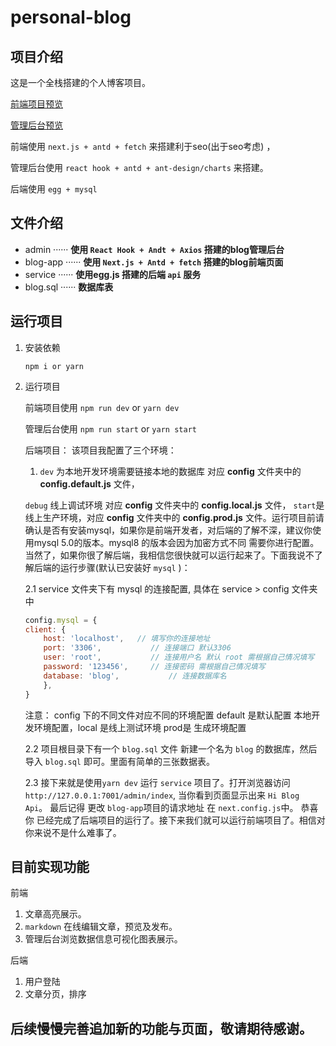 # personal-blog

## 项目介绍
这是一个全栈搭建的个人博客项目。

 [前端项目预览](https://blog.happynewball.com)

 [管理后台预览](https://admin.happynewball.com)


 前端使用 `next.js + antd + fetch` 来搭建利于seo(出于seo考虑) ，

 管理后台使用 `react hook + antd + ant-design/charts` 来搭建。

 后端使用 `egg + mysql`
## 文件介绍
*  admin ······ **使用 `React Hook + Andt + Axios` 搭建的blog管理后台**
*  blog-app ······ **使用 `Next.js + Antd + fetch` 搭建的blog前端页面**
*  service ······ **使用egg.js 搭建的后端 `api` 服务**
*  blog.sql ······ **数据库表**

## 运行项目
1.  安装依赖

    `npm i or yarn `
	
2. 运行项目

    前端项目使用 `npm run dev` or `yarn dev`
	
    管理后台使用 `npm run start` or `yarn start`
	
    后端项目： 该项目我配置了三个环境：

    1.  `dev` 为本地开发环境需要链接本地的数据库 对应 **config** 文件夹中的 **config.default.js** 文件，
     
     `debug` 线上调试环境 对应 **config** 文件夹中的 **config.local.js** 文件， `start`是线上生产环境，对应 **config** 文件夹中的 **config.prod.js** 文件。运行项目前请确认是否有安装mysql，如果你是前端开发者，对后端的了解不深，建议你使用mysql 5.0的版本。mysql8 的版本会因为加密方式不同 需要你进行配置。当然了，如果你很了解后端，我相信您很快就可以运行起来了。下面我说不了解后端的运行步骤(默认已安装好 `mysql` )：
	
    2.1 service 文件夹下有 mysql 的连接配置, 具体在 service > config 文件夹中

    ```javascript
    config.mysql = {
    client: {
        host: 'localhost',   // 填写你的连接地址
        port: '3306',			// 连接端口 默认3306
        user: 'root',			// 连接用户名 默认 root 需根据自己情况填写
        password: '123456',		// 连接密码 需根据自己情况填写
        database: 'blog',			// 连接数据库名
        },
    }
    ```
	
    注意： config 下的不同文件对应不同的环境配置 default 是默认配置 本地开发环境配置，local 是线上测试环境 prod是 生成环境配置
		
    2.2  项目根目录下有一个 `blog.sql` 文件 新建一个名为 `blog` 的数据库，然后导入 `blog.sql` 即可。里面有简单的三张数据表。

    2.3  接下来就是使用`yarn dev` 运行 `service` 项目了。打开浏览器访问 `http://127.0.0.1:7001/admin/index`, 当你看到页面显示出来 `Hi Blog Api`。
    最后记得 更改 `blog-app`项目的请求地址 在 `next.config.js`中。 恭喜你 已经完成了后端项目的运行了。接下来我们就可以运行前端项目了。相信对你来说不是什么难事了。

## 目前实现功能

前端
1. 文章高亮展示。
2. `markdown` 在线编辑文章，预览及发布。
3. 管理后台浏览数据信息可视化图表展示。

后端
1. 用户登陆
2. 文章分页，排序

## 后续慢慢完善追加新的功能与页面，敬请期待感谢。